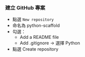 ### 建立 GitHub 專案
* 點選 `New repository`
* 命名為 python-scaffold
* 勾選：
  * Add a README file
  * Add .gitignore → 選擇 Python
* 點選 Create repository
